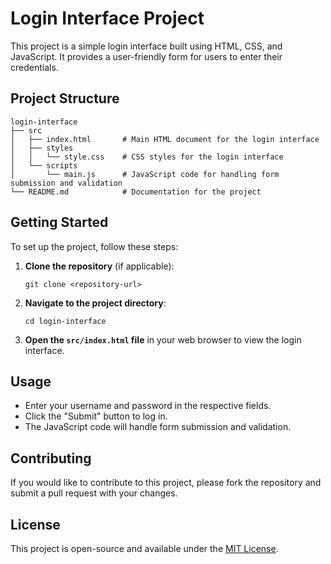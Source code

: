 # Login Interface Project

This project is a simple login interface built using HTML, CSS, and JavaScript. It provides a user-friendly form for users to enter their credentials.

## Project Structure

```
login-interface
├── src
│   ├── index.html       # Main HTML document for the login interface
│   ├── styles
│   │   └── style.css    # CSS styles for the login interface
│   └── scripts
│       └── main.js      # JavaScript code for handling form submission and validation
└── README.md            # Documentation for the project
```

## Getting Started

To set up the project, follow these steps:

1. **Clone the repository** (if applicable):
   ```
   git clone <repository-url>
   ```

2. **Navigate to the project directory**:
   ```
   cd login-interface
   ```

3. **Open the `src/index.html` file** in your web browser to view the login interface.

## Usage

- Enter your username and password in the respective fields.
- Click the "Submit" button to log in.
- The JavaScript code will handle form submission and validation.

## Contributing

If you would like to contribute to this project, please fork the repository and submit a pull request with your changes.

## License

This project is open-source and available under the [MIT License](LICENSE).